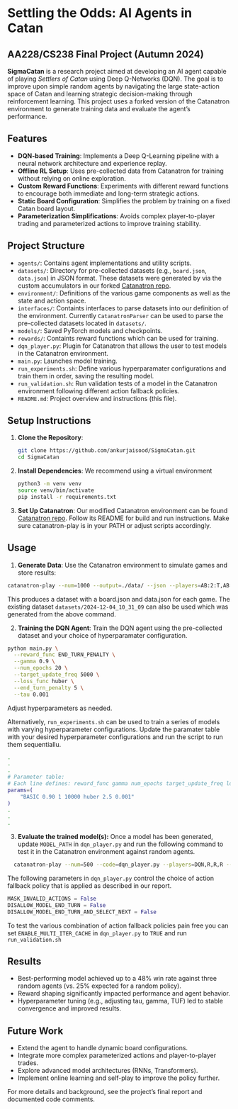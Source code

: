 Settling the Odds: AI Agents in Catan
=====================================
AA228/CS238 Final Project (Autumn 2024)
---------------------------------------

**SigmaCatan** is a research project aimed at developing an AI agent capable of playing *Settlers of Catan* using Deep Q-Networks (DQN). 
The goal is to improve upon simple random agents by navigating the large state-action space of Catan and learning strategic decision-making through reinforcement learning. 
This project uses a forked version of the Catanatron environment to generate training data and evaluate the agent’s performance.

## Features

- **DQN-based Training**: Implements a Deep Q-Learning pipeline with a neural network architecture and experience replay.
- **Offline RL Setup**: Uses pre-collected data from Catanatron for training without relying on online exploration.
- **Custom Reward Functions**: Experiments with different reward functions to encourage both immediate and long-term strategic actions.
- **Static Board Configuration**: Simplifies the problem by training on a fixed Catan board layout.
- **Parameterization Simplifications**: Avoids complex player-to-player trading and parameterized actions to improve training stability.

## Project Structure

- `agents/`: Contains agent implementations and utility scripts.
- `datasets/`: Directory for pre-collected datasets (e.g., `board.json`, `data.json`) in JSON format.
               These datasets were generated by via the custom accumulators in our forked [Catanatron repo](https://github.com/cheskett/catanatron).
- `environment/`: Definitions of the various game components as well as the state and action space.
- `interfaces/`: Containts interfaces to parse datasets into our definition of the environment.
                 Currently `CatanatronParser` can be used to parse the pre-collected datasets located in `datasets/`.
- `models/`: Saved PyTorch models and checkpoints.
- `rewards/`: Containts reward functions which can be used for training.
- `dqn_player.py`: Plugin for Catanatron that allows the user to test models in the Catanatron environment.
- `main.py`: Launches model training.
- `run_experiments.sh`: Define various hyperparamater configurations and train them in order, saving the resulting model.
- `run_validation.sh`: Run validation tests of a model in the Catanatron environment following different action fallback policies.
- `README.md`: Project overview and instructions (this file).

## Setup Instructions

1. **Clone the Repository**:
   ```bash
   git clone https://github.com/ankurjaisood/SigmaCatan.git
   cd SigmaCatan
   ```
2. **Install Dependencies**:
   We recommend using a virtual environment
   ```bash
   python3 -m venv venv
   source venv/bin/activate
   pip install -r requirements.txt
   ```
4. **Set Up Catanatron**:
   Our modified Catanatron environment can be found [Catanatron repo](https://github.com/cheskett/catanatron).
   Follow its README for build and run instructions.
   Make sure catanatron-play is in your PATH or adjust scripts accordingly.

## Usage
1. **Generate Data**:
   Use the Catanatron environment to simulate games and store results:
  ```bash
  catanatron-play --num=1000 --output=./data/ --json --players=AB:2:T,AB:2:T,AB:2:T,AB:2:T --config-map=TOURNAMENT
  ```
  This produces a dataset with a board.json and data.json for each game.
  The existing dataset `datasets/2024-12-04_10_31_09` can also be used which was generated from the above command.

2. **Training the DQN Agent**:
   Train the DQN agent using the pre-collected dataset and your choice of hyperparamater configuration.

  ```bash
  python main.py \
    --reward_func END_TURN_PENALTY \
    --gamma 0.9 \
    --num_epochs 20 \
    --target_update_freq 5000 \
    --loss_func huber \
    --end_turn_penalty 5 \
    --tau 0.001
  ```
  Adjust hyperparameters as needed.
  
  Alternatively, `run_experiments.sh` can be used to train a series of models with varying hyperparameter configurations.
  Update the paramater table with your desired hyperparameter configurations and run the script to run them sequentiallu.
  ```bash
  .
  .
  .
  # Parameter table:
  # Each line defines: reward_func gamma num_epochs target_update_freq loss_func end_turn_penalty tau
  params=(
      "BASIC 0.90 1 10000 huber 2.5 0.001"
  )
  .
  .
  .
```
  

3. **Evaluate the trained model(s):**
  Once a model has been generated, update `MODEL_PATH` in `dqn_player.py` and run the following command to test it in the Catanatron environment against random agents.

  ```bash
    catanatron-play --num=500 --code=dqn_player.py --players=DQN,R,R,R --config-map=TOURNAMENT
  ```

  The following parameters in `dqn_player.py` control the choice of action fallback policy that is applied as described in our report.
  ```python
  MASK_INVALID_ACTIONS = False
  DISALLOW_MODEL_END_TURN = False
  DISALLOW_MODEL_END_TURN_AND_SELECT_NEXT = False
  ```

  To test the various combination of action fallback policies pain free you can set `ENABLE_MULTI_ITER_CACHE` in `dqn_player.py` to `TRUE` and run `run_validation.sh`

## Results
- Best-performing model achieved up to a 48% win rate against three random agents (vs. 25% expected for a random policy).
- Reward shaping significantly impacted performance and agent behavior.
- Hyperparameter tuning (e.g., adjusting tau, gamma, TUF) led to stable convergence and improved results.

## Future Work
- Extend the agent to handle dynamic board configurations.
- Integrate more complex parameterized actions and player-to-player trades.
- Explore advanced model architectures (RNNs, Transformers).
- Implement online learning and self-play to improve the policy further.

For more details and background, see the project’s final report and documented code comments.
